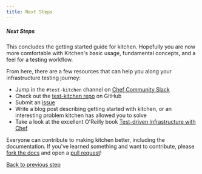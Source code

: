 ```yaml
---
title: Next Steps
---
```


##### Next Steps

This concludes the getting started guide for kitchen. Hopefully you are now more comfortable with Kitchen's basic usage, fundamental concepts, and a feel for a testing workflow.

From here, there are a few resources that can help you along your infrastructure testing journey:

* Jump in the `#test-kitchen` channel on [Chef Community Slack](http://community-slack.chef.io/)
* Check out the [test-kitchen repo](https://github.com/test-kitchen/test-kitchen) on GitHub
* Submit an [issue](https://github.com/test-kitchen/test-kitchen/issues)
* Write a blog post describing getting started with kitchen, or an interesting problem kitchen has allowed you to solve
* Take a look at the excellent O'Reilly book [Test-driven Infrastructure with Chef](http://shop.oreilly.com/product/0636920030973.do)

Everyone can contribute to making kitchen better, including the documentation. If you've learned something and want to contribute, please [fork the docs](https://github.com/test-kitchen/kitchen-docs) and open a [pull request](https://help.github.com/articles/creating-a-pull-request-from-a-fork/)!

<div class="sidebar--footer">
<a class="sidebar--footer--back" href="/docs/getting-started/excluding-platforms">Back to previous step</a>
</div>

